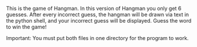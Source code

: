 This is the game of Hangman. In this version of Hangman you only get 6 guesses. After every incorrect guess, the hangman will be drawn via text in the python shell, and your incorrect guess will be displayed. Guess the word to win the game!

Important: You must put both files in one directory for the program to work.
